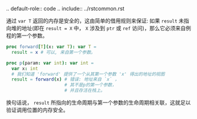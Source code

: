 .. default-role:: code
.. include:: ../rstcommon.rst

通过 `var T` 返回的内存是安全的，这由简单的借用规则来保证:
如果 `result` 未指向堆的地址(即在 `result = X` 中， `X` 涉及到 `ptr` 或 `ref` 访问)，那么它必须来自例程的第一个参数。

  ```nim
  proc forward[T](x: var T): var T =
    result = x # 可以, 来自第一个参数。

  proc p(param: var int): var int =
    var x: int
    # 我们知道 'forward' 提供了一个从其第一个参数 'x' 得出的地址的视图
    result = forward(x) # 错误: 地址来自 `x` ，
                        # 其不是p的第一个参数，
                        # 并且存活在栈上。
  ```

换句话说， `result` 所指向的生命周期与第一个参数的生命周期相关联，这就足以验证调用位置的内存安全。
